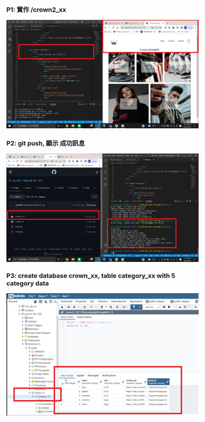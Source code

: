 ### P1: 實作 /crown2_xx

![img1](./p1.png)

### P2: git push, 顯示 成功訊息

![img2](./p2.png)

### P3: create database crown_xx, table category_xx with 5 category data

![img3](./p3.png)
